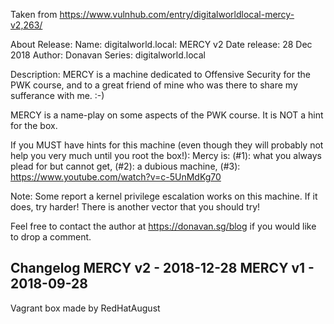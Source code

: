 Taken from https://www.vulnhub.com/entry/digitalworldlocal-mercy-v2,263/ 

About Release:
    Name: digitalworld.local: MERCY v2
    Date release: 28 Dec 2018
    Author: Donavan
    Series: digitalworld.local

Description:
MERCY is a machine dedicated to Offensive Security for the PWK course, and to a great friend of mine who was there to share my sufferance with me. :-)

MERCY is a name-play on some aspects of the PWK course. It is NOT a hint for the box.

If you MUST have hints for this machine (even though they will probably not help you very much until you root the box!): Mercy is: (#1): what you always plead for but cannot get, (#2): a dubious machine, (#3): https://www.youtube.com/watch?v=c-5UnMdKg70

Note: Some report a kernel privilege escalation works on this machine. If it does, try harder! There is another vector that you should try!

Feel free to contact the author at https://donavan.sg/blog if you would like to drop a comment.
## Changelog MERCY v2 - 2018-12-28 MERCY v1 - 2018-09-28
 
Vagrant box made by RedHatAugust
